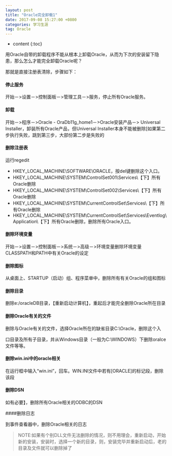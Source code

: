 ```yaml
---
layout: post
title: "Oracle完全卸载1"
date: 2017-09-08 15:27:00 +0800 
categories: 学习生涯
tag: Oracle
---
```

* content
{:toc}


用Oracle自带的卸载程序不能从根本上卸载Oracle，从而为下次的安装留下隐患，那么怎么才能完全卸载Oracle呢？

那就是直接注册表清除，步骤如下：
<!-- more -->




#### 停止服务

开始－>设置－>控制面板－>管理工具－>服务，停止所有Oracle服务。

#### 卸载

开始－>程序－>Oracle - OraDb11g_home1－>Oracle安装产品－> Universal Installer，卸装所有Oracle产品，但Universal Installer本身不能被删除[如果第二步执行失败，跳到第三步，大部份第二步是失败的

#### 删除注册表

运行regedit

- HKEY_LOCAL_MACHINE\SOFTWARE\ORACLE，按del键删除这个入口。
- HKEY_LOCAL_MACHINE\SYSTEM\ControlSet001\Services\【下】所有Oracle删除
- HKEY_LOCAL_MACHINE\SYSTEM\ControlSet002\Services\【下】所有Oracle删除
- HKEY_LOCAL_MACHINE\SYSTEM\CurrentControlSet\Services\【下】所有Oracle删除
- HKEY_LOCAL_MACHINE\SYSTEM\CurrentControlSet\Services\Eventlog\Application\【下】所有Oracle删除，删除所有Oracle入口。

#### 删除环境变量

开始－>设置－>控制面板－>系统－>高级－>环境变量删除环境变量CLASSPATH和PATH中有关Oracle的设定

#### 删除图标

从桌面上、STARTUP（启动）组、程序菜单中，删除所有有关Oracle的组和图标 

#### 删除目录

删除e:/oracleDB目录，【重新启动计算机】，重起后才能完全删除Oracle所在目录

#### 删除Oracle有关的文件

删除与Oracle有关的文件，选择Oracle所在的缺省目录C:\Oracle，删除这个入 

口目录及所有子目录，并从Windows目录（一般为C:\WINDOWS）下删除oralce文件等等。

#### 删除win.ini中的oracle相关

在运行框中输入“win.ini”，回车。WIN.INI文件中若有[ORACLE]的标记段，删除该段

#### 删除DSN

如有必要】，删除所有Oracle相关的ODBC的DSN

####删除日志

到事件查看器中，删除Oracle相关的日志

> NOTE:如果有个别DLL文件无法删除的情况，则不用理会，重新启动，开始新的安装，安装时，选择一个新的目录，则，安装完毕并重新启动后，老的目录及文件就可以删除掉了


